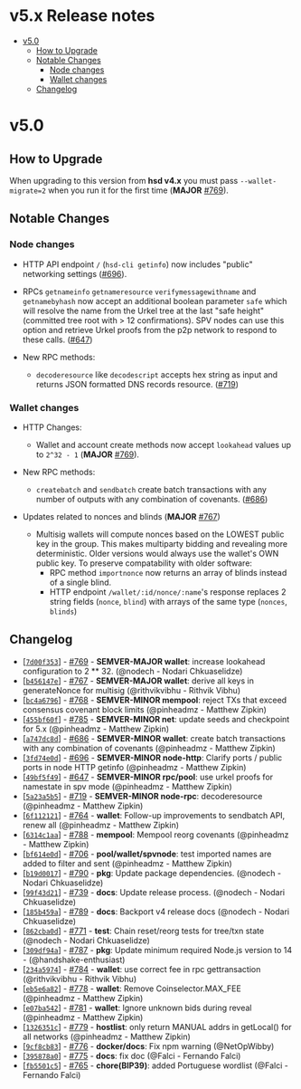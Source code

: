 v5.x Release notes
==================

<!-- toc -->

- [v5.0](#v50)
  * [How to Upgrade](#how-to-upgrade)
  * [Notable Changes](#notable-changes)
    + [Node changes](#node-changes)
    + [Wallet changes](#wallet-changes)
  * [Changelog](#changelog)

<!-- tocstop -->

# v5.0
## How to Upgrade
  When upgrading to this version from **hsd v4.x** you must pass `--wallet-migrate=2` when you run it for the first time (**MAJOR** [#769](https://github.com/handshake-org/hsd/pull/769)).

## Notable Changes
### Node changes
  - HTTP API endpoint `/` (`hsd-cli getinfo`) now includes "public" networking settings ([#696](https://github.com/handshake-org/hsd/pull/696)).

  - RPCs `getnameinfo` `getnameresource` `verifymessagewithname` and `getnamebyhash`
  now accept an additional boolean parameter `safe` which will resolve the name from the Urkel
  tree at the last "safe height" (committed tree root with > 12 confirmations). SPV
  nodes can use this option and retrieve Urkel proofs from the p2p network to respond
  to these calls. ([#647](https://github.com/handshake-org/hsd/pull/647))

  - New RPC methods:
    - `decoderesource` like `decodescript` accepts hex string as input and returns
    JSON formatted DNS records resource. ([#719](https://github.com/handshake-org/hsd/pull/719))

### Wallet changes
  - HTTP Changes:
    - Wallet and account create methods now accept `lookahead` values up to `2^32 - 1` (**MAJOR** [#769](https://github.com/handshake-org/hsd/pull/769)).

  - New RPC methods:
    - `createbatch` and `sendbatch` create batch transactions with any number
    of outputs with any combination of covenants. ([#686](https://github.com/handshake-org/hsd/pull/686))

  - Updates related to nonces and blinds (**MAJOR** [#767](https://github.com/handshake-org/hsd/pull/767))
    - Multisig wallets will compute nonces based on the LOWEST public key in the group.
    This makes multiparty bidding and revealing more deterministic. Older versions would
    always use the wallet's OWN public key. To preserve compatability with older software:
      - RPC method `importnonce` now returns an array of blinds instead of a single blind.
      - HTTP endpoint `/wallet/:id/nonce/:name`'s response replaces 2 string fields (`nonce`, `blind`) with arrays of the same type (`nonces`, `blinds`)


## Changelog
  - \[[`7d00f353`](https://github.com/handshake-org/hsd/commit/7d00f353)] - [#769](https://github.com/handshake-org/hsd/pull/769) - **SEMVER-MAJOR wallet**: increase lookahead configuration to 2 ** 32. (@nodech - Nodari Chkuaselidze)
  - \[[`b456147e`](https://github.com/handshake-org/hsd/commit/b456147e)] - [#767](https://github.com/handshake-org/hsd/pull/767) - **SEMVER-MAJOR wallet**: derive all keys in generateNonce for multisig (@rithvikvibhu - Rithvik Vibhu)
  - \[[`bc4a6796`](https://github.com/handshake-org/hsd/commit/bc4a6796)] - [#768](https://github.com/handshake-org/hsd/pull/768) - **SEMVER-MINOR mempool**: reject TXs that exceed consensus covenant block limits (@pinheadmz - Matthew Zipkin)
  - \[[`455bf60f`](https://github.com/handshake-org/hsd/commit/455bf60f)] - [#785](https://github.com/handshake-org/hsd/pull/785) - **SEMVER-MINOR net**: update seeds and checkpoint for 5.x (@pinheadmz - Matthew Zipkin)
  - \[[`a747dc8d`](https://github.com/handshake-org/hsd/commit/a747dc8d)] - [#686](https://github.com/handshake-org/hsd/pull/686) - **SEMVER-MINOR wallet**: create batch transactions with any combination of covenants (@pinheadmz - Matthew Zipkin)
  - \[[`3fd74e0d`](https://github.com/handshake-org/hsd/commit/3fd74e0d)] - [#696](https://github.com/handshake-org/hsd/pull/696) - **SEMVER-MINOR node-http**: Clarify ports / public ports in node HTTP getinfo (@pinheadmz - Matthew Zipkin)
  - \[[`49bf5f49`](https://github.com/handshake-org/hsd/commit/49bf5f49)] - [#647](https://github.com/handshake-org/hsd/pull/647) - **SEMVER-MINOR rpc/pool**: use urkel proofs for namestate in spv mode (@pinheadmz - Matthew Zipkin)
  - \[[`5a23a5b5`](https://github.com/handshake-org/hsd/commit/5a23a5b5)] - [#719](https://github.com/handshake-org/hsd/pull/719) - **SEMVER-MINOR node-rpc**: decoderesource (@pinheadmz - Matthew Zipkin)
  - \[[`6f112121`](https://github.com/handshake-org/hsd/commit/6f112121)] - [#764](https://github.com/handshake-org/hsd/pull/764) - **wallet**: Follow-up improvements to sendbatch API, renew all (@pinheadmz - Matthew Zipkin)
  - \[[`6314c1aa`](https://github.com/handshake-org/hsd/commit/6314c1aa)] - [#788](https://github.com/handshake-org/hsd/pull/788) - **mempool**: Mempool reorg covenants (@pinheadmz - Matthew Zipkin)
  - \[[`bf614e0d`](https://github.com/handshake-org/hsd/commit/bf614e0d)] - [#706](https://github.com/handshake-org/hsd/pull/706) - **pool/wallet/spvnode**: test imported names are added to filter and sent (@pinheadmz - Matthew Zipkin)
  - \[[`b19d0017`](https://github.com/handshake-org/hsd/commit/b19d0017)] - [#790](https://github.com/handshake-org/hsd/pull/790) - **pkg**: Update package dependencies. (@nodech - Nodari Chkuaselidze)
  - \[[`99f43d21`](https://github.com/handshake-org/hsd/commit/99f43d21)] - [#739](https://github.com/handshake-org/hsd/pull/739) - **docs**: Update release process. (@nodech - Nodari Chkuaselidze)
  - \[[`185b459a`](https://github.com/handshake-org/hsd/commit/185b459a)] - [#789](https://github.com/handshake-org/hsd/pull/789) - **docs**: Backport v4 release docs (@nodech - Nodari Chkuaselidze)
  - \[[`862cba0d`](https://github.com/handshake-org/hsd/commit/862cba0d)] - [#771](https://github.com/handshake-org/hsd/pull/771) - **test**: Chain reset/reorg tests for tree/txn state (@nodech - Nodari Chkuaselidze)
  - \[[`309df94a`](https://github.com/handshake-org/hsd/commit/309df94a)] - [#787](https://github.com/handshake-org/hsd/pull/787) - **pkg**: Update minimum required Node.js version to 14 - (@handshake-enthusiast)
  - \[[`234a5974`](https://github.com/handshake-org/hsd/commit/234a5974)] - [#784](https://github.com/handshake-org/hsd/pull/784) - **wallet**: use correct fee in rpc gettransaction (@rithvikvibhu - Rithvik Vibhu)
  - \[[`eb5e6a82`](https://github.com/handshake-org/hsd/commit/eb5e6a82)] - [#778](https://github.com/handshake-org/hsd/pull/778) - **wallet**: Remove Coinselector.MAX_FEE (@pinheadmz - Matthew Zipkin)
  - \[[`e07ba542`](https://github.com/handshake-org/hsd/commit/e07ba542)] - [#781](https://github.com/handshake-org/hsd/pull/781) - **wallet**: Ignore unknown bids during reveal (@pinheadmz - Matthew Zipkin)
  - \[[`1326351c`](https://github.com/handshake-org/hsd/commit/1326351c)] - [#779](https://github.com/handshake-org/hsd/pull/779) - **hostlist**: only return MANUAL addrs in getLocal() for all networks (@pinheadmz - Matthew Zipkin)
  - \[[`9cf8cb83`](https://github.com/handshake-org/hsd/commit/9cf8cb83)] - [#776](https://github.com/handshake-org/hsd/pull/776) - **docker/docs**: Fix npm warning (@NetOpWibby)
  - \[[`395878a0`](https://github.com/handshake-org/hsd/commit/395878a0)] - [#775](https://github.com/handshake-org/hsd/pull/775) - **docs**: fix doc (@Falci - Fernando Falci)
  - \[[`fb5501c5`](https://github.com/handshake-org/hsd/commit/fb5501c5)] - [#765](https://github.com/handshake-org/hsd/pull/765) - **chore(BIP39)**: added Portuguese wordlist (@Falci - Fernando Falci)
